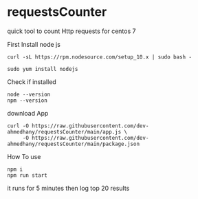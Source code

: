 ﻿# requestsCounter

quick tool to count Http requests for centos 7

First Install node js

```
curl -sL https://rpm.nodesource.com/setup_10.x | sudo bash -

sudo yum install nodejs
```

Check if installed

```
node --version
npm --version
```

download App

```shell
curl -O https://raw.githubusercontent.com/dev-ahmedhany/requestsCounter/main/app.js \
     -O https://raw.githubusercontent.com/dev-ahmedhany/requestsCounter/main/package.json
```

How To use

```shell
npm i
npm run start
```

it runs for 5 minutes then log top 20 results
